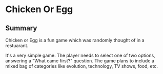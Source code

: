 # Chicken Or Egg

## Summary
Chicken or Egg is a fun game which was randomly thought of in a restuarant. 

It's a very simple game. The player needs to select one of two options, answering a "What came first?" question. The game plans to include a mixed bag of categories like evolution, technology, TV shows, food, etc. 
